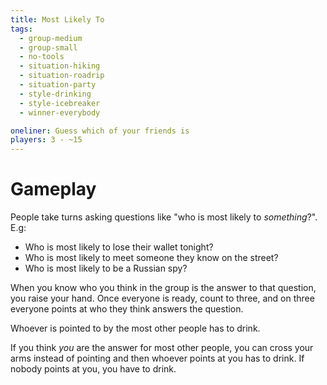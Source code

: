 ```yaml
---
title: Most Likely To
tags:
  - group-medium
  - group-small
  - no-tools
  - situation-hiking
  - situation-roadrip
  - situation-party
  - style-drinking
  - style-icebreaker
  - winner-everybody

oneliner: Guess which of your friends is
players: 3 - ~15
---
```

# Gameplay
People take turns asking questions like "who is most likely to _something_?". E.g:
* Who is most likely to lose their wallet tonight?
* Who is most likely to meet someone they know on the street?
* Who is most likely to be a Russian spy?

When you know who you think in the group is the answer to that question, you raise your hand. Once everyone is ready, count to three, and on three everyone points at who they think answers the question.

Whoever is pointed to by the most other people has to drink.

If you think _you_ are the answer for most other people, you can cross your arms instead of pointing and then whoever points at you has to drink. If nobody points at you, you have to drink.

